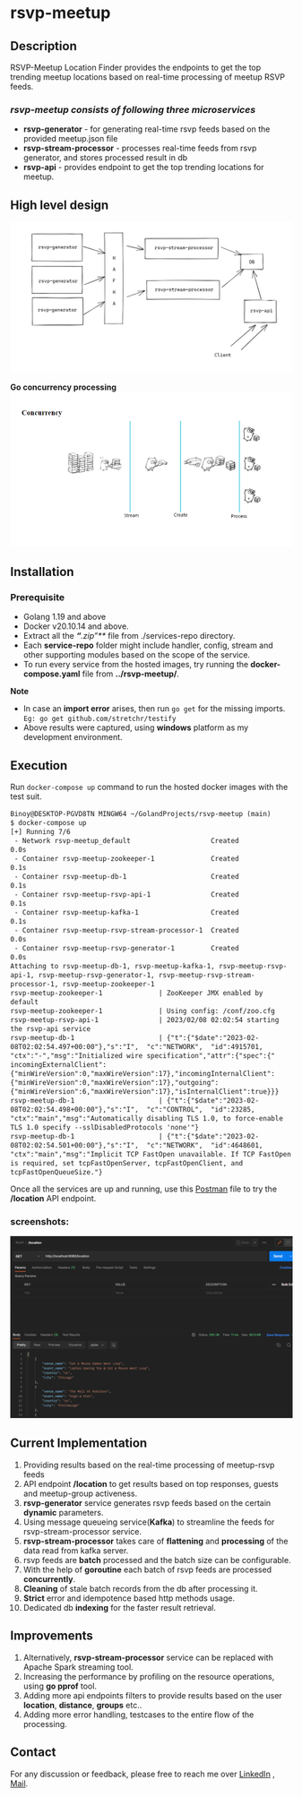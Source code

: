 # rsvp-meetup

## Description
RSVP-Meetup Location Finder provides the endpoints to get the top trending meetup locations based on real-time processing of meetup RSVP feeds.
### _rsvp-meetup consists of following three microservices_
* **rsvp-generator** - for generating real-time rsvp feeds based on the provided meetup.json file
* **rsvp-stream-processor** - processes real-time feeds from rsvp generator, and stores processed result in db
* **rsvp-api** - provides endpoint to get the top trending locations for meetup.
## High level design

![](doc/high-level.png)

**Go concurrency processing**
![](doc/concurrency.png)
## Installation
### Prerequisite
* Golang 1.19 and above
* Docker v20.10.14 and above.
* Extract all the _**“**.zip”**_ file from ./services-repo directory. 
* Each **service-repo** folder might include handler, config, stream and other supporting modules based on the scope of the service.
* To run every service from the hosted images, try running the **docker-compose.yaml** file from **../rsvp-meetup/**.

**Note**
* In case an **import error** arises, then run `go get` for the missing imports.
  `Eg: go get github.com/stretchr/testify `
* Above results were captured, using **windows** platform as my development environment.


## Execution
Run `docker-compose up` command to run the hosted docker images with the test suit.
```shell
Binoy@DESKTOP-PGVD8TN MINGW64 ~/GolandProjects/rsvp-meetup (main)
$ docker-compose up
[+] Running 7/6
 - Network rsvp-meetup_default                    Created                                                                                                                                  0.0s
 - Container rsvp-meetup-zookeeper-1              Created                                                                                                                                  0.1s
 - Container rsvp-meetup-db-1                     Created                                                                                                                                  0.1s
 - Container rsvp-meetup-rsvp-api-1               Created                                                                                                                                  0.1s
 - Container rsvp-meetup-kafka-1                  Created                                                                                                                                  0.1s
 - Container rsvp-meetup-rsvp-stream-processor-1  Created                                                                                                                                  0.0s
 - Container rsvp-meetup-rsvp-generator-1         Created                                                                                                                                  0.0s
Attaching to rsvp-meetup-db-1, rsvp-meetup-kafka-1, rsvp-meetup-rsvp-api-1, rsvp-meetup-rsvp-generator-1, rsvp-meetup-rsvp-stream-processor-1, rsvp-meetup-zookeeper-1
rsvp-meetup-zookeeper-1              | ZooKeeper JMX enabled by default
rsvp-meetup-zookeeper-1              | Using config: /conf/zoo.cfg
rsvp-meetup-rsvp-api-1               | 2023/02/08 02:02:54 starting the rsvp-api service
rsvp-meetup-db-1                     | {"t":{"$date":"2023-02-08T02:02:54.497+00:00"},"s":"I",  "c":"NETWORK",  "id":4915701, "ctx":"-","msg":"Initialized wire specification","attr":{"spec":{"
incomingExternalClient":{"minWireVersion":0,"maxWireVersion":17},"incomingInternalClient":{"minWireVersion":0,"maxWireVersion":17},"outgoing":{"minWireVersion":6,"maxWireVersion":17},"isInternalClient":true}}}
rsvp-meetup-db-1                     | {"t":{"$date":"2023-02-08T02:02:54.498+00:00"},"s":"I",  "c":"CONTROL",  "id":23285,   "ctx":"main","msg":"Automatically disabling TLS 1.0, to force-enable TLS 1.0 specify --sslDisabledProtocols 'none'"}
rsvp-meetup-db-1                     | {"t":{"$date":"2023-02-08T02:02:54.501+00:00"},"s":"I",  "c":"NETWORK",  "id":4648601, "ctx":"main","msg":"Implicit TCP FastOpen unavailable. If TCP FastOpen is required, set tcpFastOpenServer, tcpFastOpenClient, and tcpFastOpenQueueSize."}
```
Once all the services are up and running, use this [Postman](doc/RSVP.postman_collection.json) file to try the **/location** API endpoint.
### screenshots:
![img.png](doc/location_api.png)

## Current Implementation
1. Providing results based on the real-time processing of meetup-rsvp feeds
2. API endpoint **/location** to get results based on top responses, guests and meetup-group activeness.
3. **rsvp-generator** service generates rsvp feeds based on the certain **dynamic** parameters. 
4. Using message queueing service(**Kafka**) to streamline the feeds for rsvp-stream-processor service.
5. **rsvp-stream-processor** takes care of **flattening** and **processing** of the data read from kafka server.
6. rsvp feeds are **batch** processed and the batch size can be configurable.
7. With the help of **goroutine** each batch of rsvp feeds are processed **concurrently**. 
8. **Cleaning** of stale batch records from the db after processing it. 
9. **Strict** error and idempotence based http methods usage.
10. Dedicated db **indexing** for the faster result retrieval.

## Improvements
1. Alternatively, **rsvp-stream-processor** service can be replaced with Apache Spark streaming tool.
2. Increasing the performance by profiling on the resource operations, using **go pprof** tool.
3. Adding more api endpoints filters to provide results based on the user **location**, **distance**, **groups** etc..
4. Adding more error handling, testcases to the entire flow of the processing.

## Contact
For any discussion or feedback, please free to reach me over
[LinkedIn](https://www.linkedin.com/in/sudhakar-padmanaban-b2047588/) , [Mail](sudhakarpadmanaban14@gmail.com).
